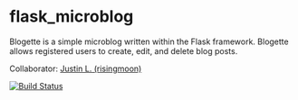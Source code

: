 flask_microblog
===============

Blogette is a simple microblog written within the Flask framework. Blogette allows registered users to create, edit, and delete blog posts. 

Collaborator: [Justin L. (risingmoon)](https://github.com/risingmoon)

[![Build Status](https://travis-ci.org/tsnaomi/flask_microblog.png?branch=master)](https://travis-ci.org/tsnaomi/flask_microblog)